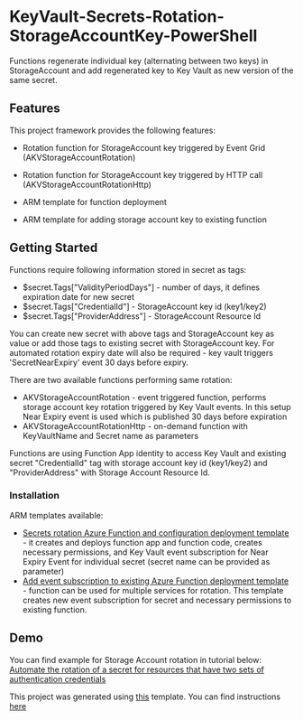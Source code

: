 # KeyVault-Secrets-Rotation-StorageAccountKey-PowerShell

Functions regenerate individual key (alternating between two keys) in StorageAccount and add regenerated key to Key Vault as new version of the same secret.

## Features

This project framework provides the following features:

* Rotation function for StorageAccount key triggered by Event Grid (AKVStorageAccountRotation)

* Rotation function for StorageAccount key triggered by HTTP call (AKVStorageAccountRotationHttp)

* ARM template for function deployment

* ARM template for adding storage account key to existing function

## Getting Started

Functions require following information stored in secret as tags:

* $secret.Tags["ValidityPeriodDays"] - number of days, it defines expiration date for new secret
* $secret.Tags["CredentialId"] - StorageAccount key id (key1/key2)
* $secret.Tags["ProviderAddress"] - StorageAccount Resource Id

You can create new secret with above tags and StorageAccount key as value or add those tags to existing secret with StorageAccount key. For automated rotation expiry date will also be required - key vault triggers 'SecretNearExpiry' event 30 days before expiry.

There are two available functions performing same rotation:

* AKVStorageAccountRotation - event triggered function, performs storage account key rotation triggered by Key Vault events. In this setup Near Expiry event is used which is published 30 days before expiration
* AKVStorageAccountRotationHttp - on-demand function with KeyVaultName and Secret name as parameters

Functions are using Function App identity to access Key Vault and existing secret "CredentialId" tag with storage account key id (key1/key2) and "ProviderAddress" with Storage Account Resource Id.

### Installation

ARM templates available:

* [Secrets rotation Azure Function and configuration deployment template](./ARM-Templates/Readme.md) - it creates and deploys function app and function code, creates necessary permissions, and Key Vault event subscription for Near Expiry Event for individual secret (secret name can be provided as parameter)
* [Add event subscription to existing Azure Function deployment template](./ARM-Templates/Readme.md) - function can be used for multiple services for rotation. This template creates new event subscription for secret and necessary permissions to existing function.

## Demo

You can find example for Storage Account rotation in tutorial below:
[Automate the rotation of a secret for resources that have two sets of authentication credentials](https://docs.microsoft.com/azure/key-vault/secrets/tutorial-rotation-dual)


This project was generated using [this](https://github.com/Azure/KeyVault-Secrets-Rotation-Template-PowerShell) template. You can find instructions [here](./Project-Template-Instructions.md)
